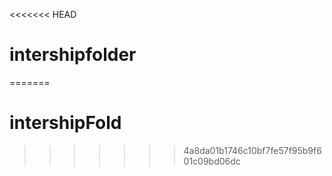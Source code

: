 <<<<<<< HEAD
# intershipfolder
=======
# intershipFold
>>>>>>> 4a8da01b1746c10bf7fe57f95b9f601c09bd06dc
